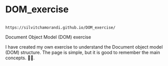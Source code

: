 # DOM_exercise
                                             https://silvitchamorandi.github.io/DOM_exercise/
Document Object Model (DOM) exercise

I have created my own exercise to understand the Document object model (DOM) structure.
The page is simple, but it is good to remember the main concepts. 🎵🥁.


